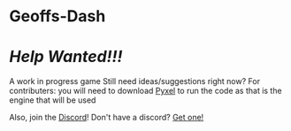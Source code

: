 # Geoffs-Dash

# *Help Wanted!!!*

A work in progress game
Still need ideas/suggestions right now?
For contributers: you will need to download [Pyxel](https://github.com/kitao/pyxel) to run the code as that is the engine that will be used

Also, join the [Discord](https://discord.gg/gg7qgsf)! Don't have a discord? [Get one!](https://discordapp.com)
